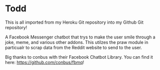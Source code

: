 # Todd
This is all imported from my Heroku Git repository into my Github Git repository!

A Facebook Messenger chatbot that trys to make the user smile through a joke, meme, and various other addons. 
This utilzes the praw module in particualr to scrap data from the Reddit website to send to the user. 

Big thanks to conbus with their Facebook Chatbot Library. You can find it here:  https://github.com/conbus/fbmq!
